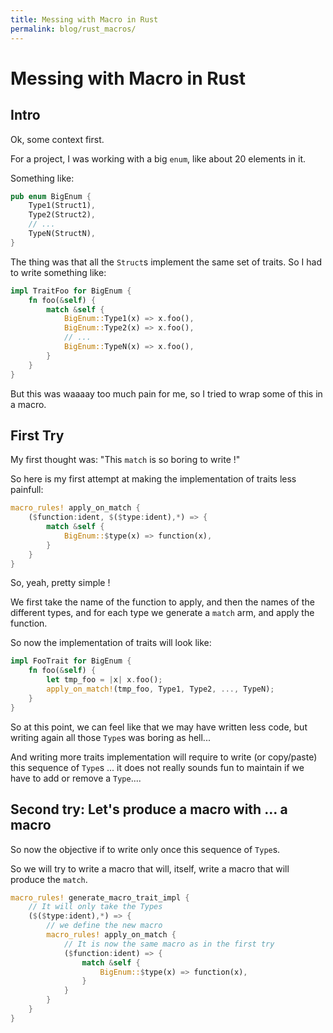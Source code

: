 ```yaml
---
title: Messing with Macro in Rust
permalink: blog/rust_macros/
---
```


# Messing with Macro in Rust

## Intro

Ok, some context first.

For a project, I was working with a big ``enum``, like about 20 elements in it.

Something like: 

```rust
pub enum BigEnum {
    Type1(Struct1),
    Type2(Struct2),
    // ...
    TypeN(StructN),
}
```

The thing was that all the ``Struct``s implement the same set of traits.
So I had to write something like:

```rust
impl TraitFoo for BigEnum {
    fn foo(&self) {
        match &self {
            BigEnum::Type1(x) => x.foo(),
            BigEnum::Type2(x) => x.foo(),
            // ...
            BigEnum::TypeN(x) => x.foo(),
        }
    }
}
```

But this was waaaay too much pain for me, so I tried to wrap some of this in a macro.

## First Try

My first thought was: "This ``match`` is so boring to write !"

So here is my first attempt at making the implementation of traits less painfull:

```rust
macro_rules! apply_on_match {
    ($function:ident, $($type:ident),*) => {
        match &self {
            BigEnum::$type(x) => function(x),
        }
    }
}
```

So, yeah, pretty simple !

We first take the name of the function to apply,
and then the names of the different types, and for each type we generate a ``match`` arm, and apply the function.

So now the implementation of traits will look like:

```rust
impl FooTrait for BigEnum {
    fn foo(&self) {
        let tmp_foo = |x| x.foo();
        apply_on_match!(tmp_foo, Type1, Type2, ..., TypeN);
    }
}
```

So at this point, we can feel like that we may have written less code, but writing again all those ``Type``s was boring as hell...

And writing more traits implementation will require to write (or copy/paste) this sequence of ``Type``s ... 
it does not really sounds fun to maintain if we have to add or remove a ``Type``....

## Second try: Let's produce a macro with ... a macro

So now the objective if to write only once this sequence of ``Type``s.

So we will try to write a macro that will, itself, write a macro that will produce the ``match``.

```rust
macro_rules! generate_macro_trait_impl {
    // It will only take the Types
    ($($type:ident),*) => {
        // we define the new macro
        macro_rules! apply_on_match {
            // It is now the same macro as in the first try
            ($function:ident) => {
                match &self {
                    BigEnum::$type(x) => function(x),
                }
            }
        }
    }
}
```



